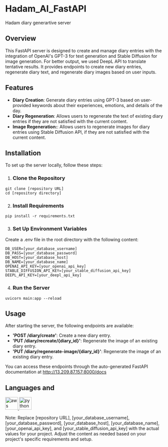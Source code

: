 # Hadam_AI_FastAPI
Hadam diary generartive server 

## Overview
This FastAPI server is designed to create and manage diary entries with the integration of OpenAI's GPT-3 for text generation and Stable Diffusion for image generation. For better output, we used DeepL API to translate tentative results.  It provides endpoints to create new diary entries, regenerate diary text, and regenerate diary images based on user inputs.

## Features
- **Diary Creation**:  Generate diary entries using GPT-3 based on user-provided keywords about their experiences, emotions, and details of the day.
- **Diary Regeneration**: Allows users to regenerate the text of existing diary entries if they are not satisfied with the current content.
- **Image Regeneration:**: Allows users to regenerate images for diary entries using Stable Diffusion API, if they are not satisfied with the current content.

## Installation 
To set up the server locally, follow these steps:

1. ### Clone the Repository
```
git clone [repository URL] 
cd [repository directory] 
```

2. ### Install Requirements
```pip install -r requirements.txt ```


3. ### Set Up Environment Variables
Create a .env file in the root directory with the following content:

```
DB_USER=[your_database_username]
DB_PASS=[your_database_password]
DB_HOST=[your_database_host]
DB_NAME=[your_database_name]
OPENAI_API_KEY=[your_openai_api_key]
STABLE_DIFFUSION_API_KEY=[your_stable_diffusion_api_key]
DEEPL_API_KEY=[your_deepl_api_key]
```

4. ### Run the Server
```uvicorn main:app --reload ```

## Usage
After starting the server, the following endpoints are available:

- **'POST /diary/create'**: Create a new diary entry.
- **'PUT /diary/recreate/{diary_id}'**: Regenerate the image of an existing diary entry.
- **'PUT /diary/regenerate-image/{diary_id}'**: Regenerate the image of an existing diary entry.

You can access these endpoints through the auto-generated FastAPI documentation at http://13.209.87.157:8000/docs

## Languages and
<p align="left"> <a href="https://aws.amazon.com" target="_blank" rel="noreferrer"> <img src="https://raw.githubusercontent.com/devicons/devicon/master/icons/amazonwebservices/amazonwebservices-original-wordmark.svg" alt="aws" width="40" height="40"/> </a> <a href="https://www.python.org" target="_blank" rel="noreferrer"> <img src="https://raw.githubusercontent.com/devicons/devicon/master/icons/python/python-original.svg" alt="python" width="40" height="40"/> </a> </p>


Note: Replace [repository URL], [your_database_username], [your_database_password], [your_database_host], [your_database_name], [your_openai_api_key], and [your_stable_diffusion_api_key] with the actual values for your project. Adjust the content as needed based on your project's specific requirements and setup.
